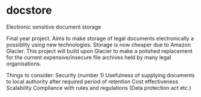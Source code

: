 docstore
========

Electronic sensitive document storage

Final year project. Aims to make storage of legal documents electronically a possiblity using new technologies.
Storage is now cheaper due to Amazon Glacier. This project will build upon Glacier to make a polished replacement 
for the current expensive/insecure file archives held by many legal organisations.

Things to consider:
  Security (number 1)
  Usefulness of supplying documents to local authority after required period of retention
  Cost effectiveness
  Scalability
  Compliance with rules and regulations (Data protection act etc.)
  